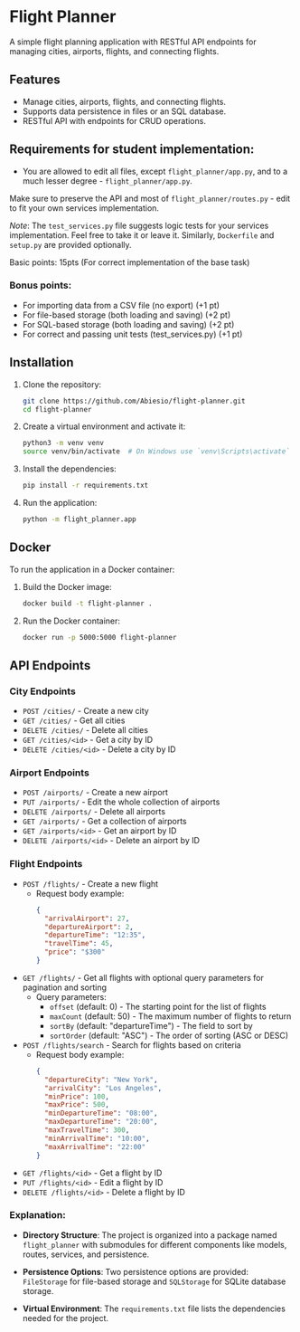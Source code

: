 # Flight Planner

A simple flight planning application with RESTful API endpoints for managing cities, airports, flights, and connecting flights.

## Features

- Manage cities, airports, flights, and connecting flights.
- Supports data persistence in files or an SQL database.
- RESTful API with endpoints for CRUD operations.

## Requirements for student implementation:
* You are allowed to edit all files, except `flight_planner/app.py`, and to a much lesser degree - `flight_planner/app.py`.

Make sure to preserve the API and most of `flight_planner/routes.py` - edit to fit your own services implementation.

*Note*: The `test_services.py` file suggests logic tests for your services implementation. Feel free to take it or leave it.
Similarly, `Dockerfile` and `setup.py` are provided optionally.

Basic points: 15pts (For correct implementation of the base task)

### Bonus points:
* For importing data from a CSV file (no export) (+1 pt)
* For file-based storage (both loading and saving) (+2 pt)
* For SQL-based storage (both loading and saving) (+2 pt)
* For correct and passing unit tests (test_services.py) (+1 pt)

## Installation

1. Clone the repository:

   ```bash
   git clone https://github.com/Abiesio/flight-planner.git
   cd flight-planner
   ```

2. Create a virtual environment and activate it:

   ```bash
   python3 -m venv venv
   source venv/bin/activate  # On Windows use `venv\Scripts\activate`
   ```

3. Install the dependencies:

   ```bash
   pip install -r requirements.txt
   ```

4. Run the application:

   ```bash
   python -m flight_planner.app
   ```

## Docker

To run the application in a Docker container:

1. Build the Docker image:

   ```bash
   docker build -t flight-planner .
   ```

2. Run the Docker container:

   ```bash
   docker run -p 5000:5000 flight-planner
   ```

## API Endpoints

### City Endpoints
- `POST /cities/` - Create a new city
- `GET /cities/` - Get all cities
- `DELETE /cities/` - Delete all cities
- `GET /cities/<id>` - Get a city by ID
- `DELETE /cities/<id>` - Delete a city by ID

### Airport Endpoints
- `POST /airports/` - Create a new airport
- `PUT /airports/` - Edit the whole collection of airports
- `DELETE /airports/` - Delete all airports
- `GET /airports/` - Get a collection of airports
- `GET /airports/<id>` - Get an airport by ID
- `DELETE /airports/<id>` - Delete an airport by ID

### Flight Endpoints
- `POST /flights/` - Create a new flight
  - Request body example:
    ```json
    {
      "arrivalAirport": 27,
      "departureAirport": 2,
      "departureTime": "12:35",
      "travelTime": 45,
      "price": "$300"
    }
    ```
- `GET /flights/` - Get all flights with optional query parameters for pagination and sorting
  - Query parameters:
    - `offset` (default: 0) - The starting point for the list of flights
    - `maxCount` (default: 50) - The maximum number of flights to return
    - `sortBy` (default: "departureTime") - The field to sort by
    - `sortOrder` (default: "ASC") - The order of sorting (ASC or DESC)
- `POST /flights/search` - Search for flights based on criteria
  - Request body example:
    ```json
    {
      "departureCity": "New York",
      "arrivalCity": "Los Angeles",
      "minPrice": 100,
      "maxPrice": 500,
      "minDepartureTime": "08:00",
      "maxDepartureTime": "20:00",
      "maxTravelTime": 300,
      "minArrivalTime": "10:00",
      "maxArrivalTime": "22:00"
    }
    ```
- `GET /flights/<id>` - Get a flight by ID
- `PUT /flights/<id>` - Edit a flight by ID
- `DELETE /flights/<id>` - Delete a flight by ID

### Explanation:

- **Directory Structure**: The project is organized into a package named `flight_planner` with submodules for different components like models, routes, services, and persistence.

- **Persistence Options**: Two persistence options are provided: `FileStorage` for file-based storage and `SQLStorage` for SQLite database storage.

- **Virtual Environment**: The `requirements.txt` file lists the dependencies needed for the project.